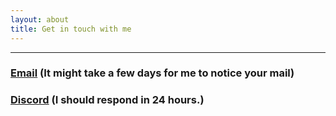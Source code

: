 ```yaml
---
layout: about
title: Get in touch with me
---
```

---



### [Email](mailto:kufd00m@gmx.com) (It might take a few days for me to notice your mail)

### [Discord](https://discord.com/users/498173152262881301https:/) (I should respond in 24 hours.)
